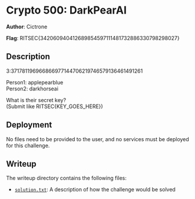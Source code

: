 # Crypto 500: DarkPearAI
**Author**: Cictrone

**Flag**: RITSEC{342060940412689854597111481732886330798298027}

## Description
3:371781196966866977144706219746579136461491261  

Person1: applepearblue  
Person2: darkhorseai  

What is their secret key?  
(Submit like RITSEC{KEY_GOES_HERE})  

## Deployment
No files need to be provided to the user, and no services must be deployed for
this challenge.

## Writeup
The writeup directory contains the following files:
- [`solution.txt`](./writeup/solution.txt): A description of how the challenge
  would be solved
